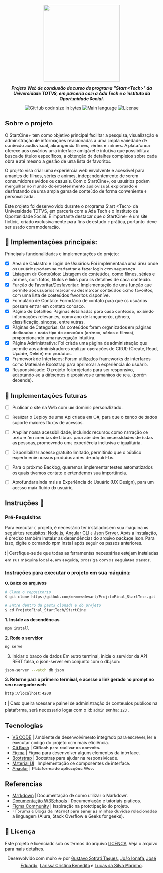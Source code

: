 <div align="center">
  <img src="https://github.com/mewmewdevart/ProjetoFinal_StartTech/assets/50052600/9370dd31-bdc7-42da-8f5a-8d812b0c0998" width="250">
</div>


<p align="center">
	<b><i>Projeto Web de conclusão de curso do programa "Start &lt;Tech>" da Universidade TOTVS, em parceria com a Ada Tech e o Instituto da Oportunidade Social.</i></b><br>
</p>

<p align="center">
	<img alt="GitHub code size in bytes" src="https://img.shields.io/github/languages/code-size/mewmewdevart/ProjetoFinal_StartTech?color=FFC603" />
	<img alt="Main language" src="https://img.shields.io/github/languages/top/mewmewdevart/ProjetoFinal_StartTech?color=FFC603"/>
	<img alt="License" src="https://img.shields.io/github/license/mewmewdevart/ProjetoFinal_StartTech?color=FFC603"/>
</p>

## Sobre o projeto
O StartCine+ tem como objetivo principal facilitar a pesquisa, visualização e administração de informações relacionadas a uma ampla variedade de conteúdo audiovisual, abrangendo filmes, séries e animes. A plataforma oferece aos usuários uma interface amigável e intuitiva que possibilita a busca de títulos específicos, a obtenção de detalhes completos sobre cada obra e até mesmo a gestão de uma lista de favoritos. <br>

O projeto visa criar uma experiência web envolvente e acessível para amantes de filmes, séries e animes, independentemente de serem consumidores ávidos ou casuais. Com o StartCine+, os usuários podem mergulhar no mundo do entretenimento audiovisual, explorando e desfrutando de uma ampla gama de conteúdo de forma conveniente e personalizada. <br>

Este projeto foi desenvolvido durante o programa Start &lt;Tech> da Universidade TOTVS, em parceria com a Ada Tech e o Instituto da Oportunidade Social. É importante destacar que o StartCine+ é um site fictício, criado exclusivamente para fins de estudo e prática, portanto, deve ser usado com moderação. <br>

## 💫 Implementações principais:
Principais funcionalidades e implementações do projeto:
- [x] Área de Cadastro e Login de Usuários: Foi implementada uma área onde os usuários podem se cadastrar e fazer login com segurança.
- [x] Listagem de Conteúdos: Listagem de conteúdos, como filmes, séries e animes, com fotos, títulos e links para os detalhes de cada conteúdo.
- [x] Função de Favoritar/Desfavoritar: Implementação de uma função que permite aos usuários marcar ou desmarcar conteúdos como favoritos, com uma lista de conteúdos favoritos disponível.
- [x] Formulário de Contato: Formulário de contato para que os usuários possam entrar em contato conosco.
- [x] Página de Detalhes: Paginas detalhadas para cada conteúdo, exibindo informações relevantes, como ano de lançamento, gênero, classificação, sinopse, entre outras.
- [x] Páginas de Categorias: Os conteúdos foram organizados em páginas dedicadas a cada tipo de conteúdo (animes, séries e filmes), proporcionando uma navegação intuitiva.
- [x] Página Administrativa: Foi criada uma página de administração que permite aos administradores realizar operações de CRUD (Create, Read, Update, Delete) em produtos.
- [x] Framework de Interfaces: Foram utilizados frameworks de interfaces como Material e Bootstrap para aprimorar a experiência do usuário.
- [x] Responsividade: O projeto foi projetado para ser responsivo, adaptando-se a diferentes dispositivos e tamanhos de tela. (porém depende).

## 💫 Implementações futuras
- [ ] Publicar o site na Web com um dominio personalizado.
- [ ] Realizar o Deploy de uma Api criada em C#, para que o banco de dados suporte maiores fluxos de acessos.
- [ ] Ampliar nossa acessibilidade, incluindo recursos como narração de texto e ferramentas de Libras, para atender às necessidades de todas as pessoas, promovendo uma experiência inclusiva e igualitária.
- [ ] Disponibilizar acesso gratuito limitado, permitindo que o público experimente nossos produtos antes de adquiri-los.
- [ ] Para o próximo Backlog, queremos implementar testes automatizados os quais tivemos contato e entendemos sua importância.
- [ ] Aprofundar ainda mais a Experiência do Usuário (UX Design), para um acesso maia fluído do usuário.


## Instruções  🔧

### Pré-Requisitos
Para executar o projeto, é necessário ter instalados em sua máquina os seguintes requisitos: [Node.js](https://nodejs.org/en), [Angular CLI](https://angular.io/cli) e [Json Server](https://www.npmjs.com/package/json-server). Após a instalação, é preciso também instalar as dependências do arquivo package.json. Para isso, digite o comando npm install após seguir os passos anteriores.

❗️| Certifique-se de que todas as ferramentas necessárias estejam instaladas em sua máquina local e, em seguida, prossiga com os seguintes passos. <br>

### Instruções para executar o projeto em sua máquina:

**0. Baixe os arquivos**

```bash
# Clone o repositorio
$ git clone https:/github.com/mewmewdevart/ProjetoFinal_StartTech.git

# Entre dentro da pasta clonada e do projeto
$ cd ProjetoFinal_StartTech/StartCine
```

**1. Instale as dependências**

```bash
npm install
```

**2. Rode o servidor**

```bash
ng serve
```

3. Iniciar o banco de dados
Em outro terminal, inicie o servidor da API REST falsa, o json-server em conjunto com o db.json:

```bash
json-server --watch db.json
```

**3. Retorne para o primeiro terminal, e acesse o link gerado no prompt no seu navegador web**
```bash
http://localhost:4200
```

❗️ | Caso queira acessar o painel de administração de conteudos publicos na plataforma, será necessario logar com o id: `admin` senha: `123` .

## Tecnologias
- [VS CODE](https://code.visualstudio.com/) | Ambiente de desenvolvimento integrado para escrever, ler e executar código do projeto com mais eficiência.
- [Git Bash](https://git-scm.com/downloads) | GitBash para realizar os commits.
- [Figma](https://www.figma.com/) | Figma para desenvolver alguns elementos da interface.
- [Bootstrap](https://getbootstrap.com/) | Bootstrap para ajudar na responsividade.
- [Material UI](https://material.angular.io/) | Implementação de componentes de interface.
- [Angular](https://angular.io/start) | Plataforma de aplicações Web.

## Referencias
- [Markdown](https://www.markdownguide.org/basic-syntax/) | Documentação de como utilizar o Markdown.
- [Documentação W3Schools](https://www.w3schools.com/) | Documentação e tutoriais praticos.
- [Figma Community](https://www.figma.com/community) | Inspiração na prototipação do projeto.
- +Forums e Blogs da internet para sanar as minhas duvidas relacionadas a linguagem (Alura, Stack Overflow e Geeks for geeks).

## 📜 Licença
Este projeto é licenciado sob os termos do arquivo [LICENÇA](LICENSE). Veja o arquivo para mais detalhes. <br>

<p align="center">
  Desenvolvido com muito ☕ por
  <a href="https://linktr.ee/guzius" target="_blank">Gustavo Sotrati Taques</a>,
  <a href="https://linktr.ee/joaoionafa" target="_blank">João Ionafa</a>,
  <a href="https://linktr.ee/JEduardoS" target="_blank">José Eduardo</a>,
  <a href="https://linktr.ee/mewmewdevart" target="_blank">Larissa Cristina Benedito</a> e
  <a href="https://linktr.ee/mrnho" target="_blank">Lucas da Silva Marinho</a>.
</p>



